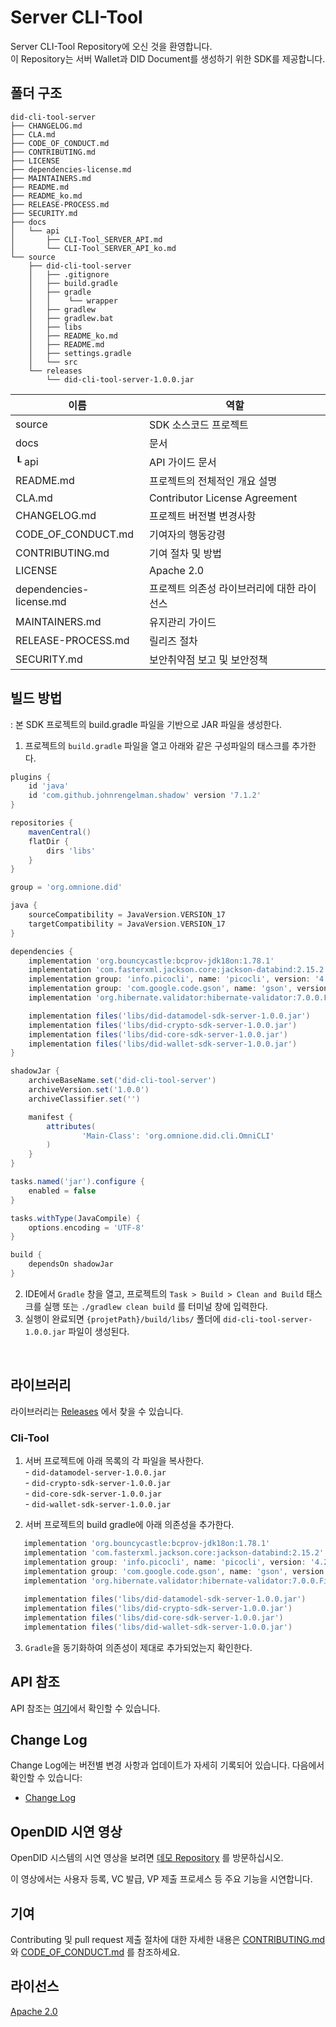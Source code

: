 # Server CLI-Tool

Server CLI-Tool Repository에 오신 것을 환영합니다. <br> 
이 Repository는 서버 Wallet과 DID Document를 생성하기 위한 SDK를 제공합니다.

## 폴더 구조
```
did-cli-tool-server
├── CHANGELOG.md
├── CLA.md
├── CODE_OF_CONDUCT.md
├── CONTRIBUTING.md
├── LICENSE
├── dependencies-license.md
├── MAINTAINERS.md
├── README.md
├── README_ko.md
├── RELEASE-PROCESS.md
├── SECURITY.md
├── docs
│   └── api
│       ├── CLI-Tool_SERVER_API.md
│       └── CLI-Tool_SERVER_API_ko.md
└── source
    ├── did-cli-tool-server
    │   ├── .gitignore
    │   ├── build.gradle
    │   ├── gradle
    │   │    └── wrapper
    │   ├── gradlew
    │   ├── gradlew.bat
    │   ├── libs
    │   ├── README_ko.md
    │   ├── README.md
    │   ├── settings.gradle
    │   └── src
    └── releases
        └── did-cli-tool-server-1.0.0.jar
```

| 이름                      | 역할                     |
|-------------------------|------------------------|
| source                  | SDK 소스코드 프로젝트          |
| docs                    | 문서                     |
| ┖ api                   | API 가이드 문서             |
| README.md               | 프로젝트의 전체적인 개요 설명       |
| CLA.md                  | Contributor License Agreement |
| CHANGELOG.md            | 프로젝트 버전별 변경사항          |
| CODE_OF_CONDUCT.md      | 기여자의 행동강령              |
| CONTRIBUTING.md         | 기여 절차 및 방법             |
| LICENSE                 | Apache 2.0             |
| dependencies-license.md | 프로젝트 의존성 라이브러리에 대한 라이선스|
| MAINTAINERS.md          | 유지관리 가이드               |
| RELEASE-PROCESS.md      | 릴리즈 절차                 |
| SECURITY.md             | 보안취약점 보고 및 보안정책        | 

## 빌드 방법
: 본 SDK 프로젝트의 build.gradle 파일을 기반으로 JAR 파일을 생성한다.
1. 프로젝트의 `build.gradle` 파일을 열고 아래와 같은 구성파일의 태스크를 추가한다.
```groovy
plugins {
    id 'java'
    id 'com.github.johnrengelman.shadow' version '7.1.2'
}

repositories {
    mavenCentral()
    flatDir {
        dirs 'libs'
    }
}

group = 'org.omnione.did'

java {
    sourceCompatibility = JavaVersion.VERSION_17
    targetCompatibility = JavaVersion.VERSION_17
}

dependencies {
    implementation 'org.bouncycastle:bcprov-jdk18on:1.78.1'
    implementation 'com.fasterxml.jackson.core:jackson-databind:2.15.2'
    implementation group: 'info.picocli', name: 'picocli', version: '4.2.0'
    implementation group: 'com.google.code.gson', name: 'gson', version: '2.8.9'
    implementation 'org.hibernate.validator:hibernate-validator:7.0.0.Final'

    implementation files('libs/did-datamodel-sdk-server-1.0.0.jar')
    implementation files('libs/did-crypto-sdk-server-1.0.0.jar')
    implementation files('libs/did-core-sdk-server-1.0.0.jar')
    implementation files('libs/did-wallet-sdk-server-1.0.0.jar')
}

shadowJar {
    archiveBaseName.set('did-cli-tool-server')
    archiveVersion.set('1.0.0')
    archiveClassifier.set('')

    manifest {
        attributes(
                'Main-Class': 'org.omnione.did.cli.OmniCLI'
        )
    }
}

tasks.named('jar').configure {
    enabled = false
}

tasks.withType(JavaCompile) {
    options.encoding = 'UTF-8'
}

build {
    dependsOn shadowJar
}
```
2. IDE에서 `Gradle` 창을 열고, 프로젝트의 `Task > Build > Clean and Build` 태스크를 실행 또는 `./gradlew clean build` 를 터미널 창에 입력한다.
3. 실행이 완료되면 `{projetPath}/build/libs/` 폴더에 `did-cli-tool-server-1.0.0.jar` 파일이 생성된다.

<br>

## 라이브러리

라이브러리는 [Releases](https://github.com/OmniOneID/did-cli-tool-server/releases) 에서 찾을 수 있습니다.

### Cli-Tool

1. 서버 프로젝트에 아래 목록의 각 파일을 복사한다.
   <br> - `did-datamodel-server-1.0.0.jar`
   <br> - `did-crypto-sdk-server-1.0.0.jar`
   <br> - `did-core-sdk-server-1.0.0.jar`
   <br> - `did-wallet-sdk-server-1.0.0.jar`

2. 서버 프로젝트의 build gradle에 아래 의존성을 추가한다.


```groovy
   implementation 'org.bouncycastle:bcprov-jdk18on:1.78.1'
   implementation 'com.fasterxml.jackson.core:jackson-databind:2.15.2'
   implementation group: 'info.picocli', name: 'picocli', version: '4.2.0'
   implementation group: 'com.google.code.gson', name: 'gson', version: '2.8.9'
   implementation 'org.hibernate.validator:hibernate-validator:7.0.0.Final'
   
   implementation files('libs/did-datamodel-sdk-server-1.0.0.jar')
   implementation files('libs/did-crypto-sdk-server-1.0.0.jar')
   implementation files('libs/did-core-sdk-server-1.0.0.jar')
   implementation files('libs/did-wallet-sdk-server-1.0.0.jar')
```
3. `Gradle`을 동기화하여 의존성이 제대로 추가되었는지 확인한다.

## API 참조

API 참조는 [여기](docs/api/CLI-Tool_SERVER_API_ko.md)에서 확인할 수 있습니다.

## Change Log

Change Log에는 버전별 변경 사항과 업데이트가 자세히 기록되어 있습니다. 다음에서 확인할 수 있습니다:
- [Change Log](CHANGELOG.md)

## OpenDID 시연 영상

OpenDID 시스템의 시연 영상을 보려면 [데모 Repository](https://github.com/OmniOneID/did-demo-server) 를 방문하십시오. <br>

이 영상에서는 사용자 등록, VC 발급, VP 제출 프로세스 등 주요 기능을 시연합니다.

## 기여

Contributing 및 pull request 제출 절차에 대한 자세한 내용은 [CONTRIBUTING.md](CONTRIBUTING.md)와 [CODE_OF_CONDUCT.md](CODE_OF_CONDUCT.md) 를 참조하세요.

## 라이선스
[Apache 2.0](LICENSE)